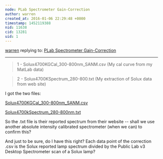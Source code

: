 ```yaml
---
node: PLab Spectrometer Gain-Correction
author: warren
created_at: 2016-01-06 22:29:48 +0000
timestamp: 1452119388
nid: 11638
cid: 13281
uid: 1
---
```




[warren](../profile/warren) replying to: [PLab Spectrometer Gain-Correction](../notes/stoft/02-25-2015/plab-spectrometer-gain-correction)

----
> 1 - Solux4700KGCal_300-800nm_SANM.csv  (My cal curve from my MatLab data)

> 2 - Solux4700KSpectrum_280-800.txt   (My extraction of Solux data from web site)

I got the two files:

<a href="//i.publiclab.org/system/images/photos/000/013/532/original/Solux4700KGCal_300-800nm_SANM.csv"><i class="icon icon-file"></i> Solux4700KGCal_300-800nm_SANM.csv</a>

<a href="//i.publiclab.org/system/images/photos/000/013/533/original/Solux4700kSpectrum_280-800nm.txt"><i class="icon icon-file"></i> Solux4700kSpectrum_280-800nm.txt</a>

So the .txt file is their reported spectrum from their website -- shall we use another absolute intensity calibrated spectrometer (when we can) to confirm this? 

And just to be sure, do I have this right? Each data point of the correction .csv is the Solux reported lamp spectrum divided by the Public Lab v3 Desktop Spectrometer scan of a Solux lamp?
